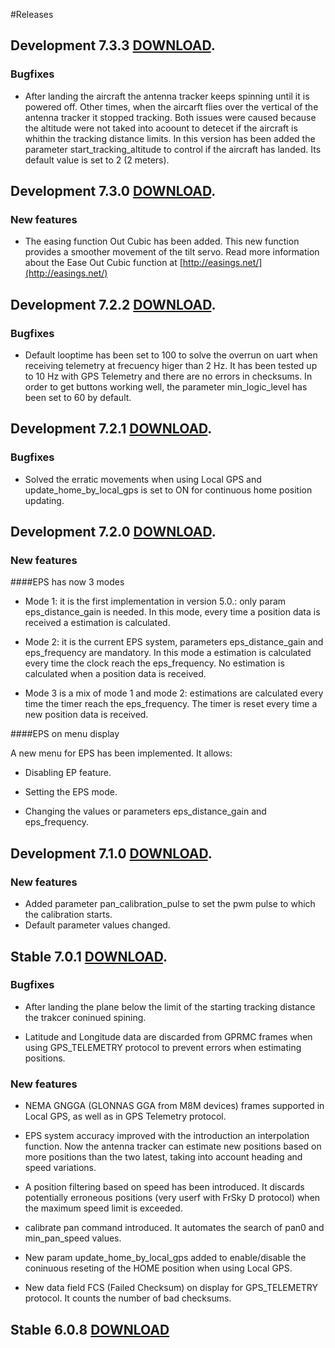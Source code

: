 #Releases

## Development 7.3.3 [DOWNLOAD](https://github.com/raul-ortega/u360gts/blob/master/releases/amv-open360tracker_NAZE-7.3.3.zip).

### Bugfixes

* After landing the aircraft the antenna tracker keeps spinning until it is powered off. Other times, when the aircarft flies over the vertical of the antenna tracker it stopped tracking. Both issues were caused because the altitude were not taked into acoount to detecet if the aircraft is whithin the tracking distance limits. In this version has been added the parameter start_tracking_altitude to control if the aircraft has landed. Its default value is set to 2 (2 meters). 

## Development 7.3.0 [DOWNLOAD](https://github.com/raul-ortega/u360gts/blob/master/releases/amv-open360tracker_NAZE-7.3.0.zip).

### New features

* The easing function Out Cubic has been added. This new function provides a smoother movement of the tilt servo. Read more information about the Ease Out Cubic function at [http://easings.net/](http://easings.net/)

## Development 7.2.2 [DOWNLOAD](https://github.com/raul-ortega/u360gts/blob/master/releases/amv-open360tracker_NAZE-7.2.2.zip).

### Bugfixes

* Default looptime has been set to 100 to solve the overrun on uart when receiving telemetry at frecuency higer than 2 Hz. It has been tested up to 10 Hz with GPS Telemetry and there are no errors in checksums. In order to get buttons working well, the parameter min_logic_level has been set to 60 by default.

## Development 7.2.1 [DOWNLOAD](https://github.com/raul-ortega/u360gts/blob/master/releases/amv-open360tracker_NAZE-7.2.1.zip).

### Bugfixes

* Solved the erratic movements when using Local GPS and update_home_by_local_gps is set to ON for continuous home position updating.

## Development 7.2.0 [DOWNLOAD](https://github.com/raul-ortega/u360gts/blob/master/releases/amv-open360tracker_NAZE-7.2.0.zip).

### New features

####EPS has now 3 modes

* Mode 1: it is the first implementation in version 5.0.: only param eps_distance_gain is needed. In this mode, every time a position data is received a estimation is calculated.

* Mode 2: it is the current EPS system, parameters eps_distance_gain and eps_frequency are mandatory. In this mode a estimation is calculated every time the clock reach the eps_frequency. No estimation is calculated when a position data is received.

* Mode 3 is a mix of mode 1 and mode 2: estimations are calculated every time the timer reach the eps_frequency. The timer is reset every time a new position data is received.

####EPS on menu display

A new menu for EPS has been implemented. It allows:

* Disabling EP feature.

* Setting the EPS mode.

* Changing the values or parameters eps_distance_gain and eps_frequency.

## Development 7.1.0 [DOWNLOAD](https://github.com/raul-ortega/u360gts/blob/master/releases/amv-open360tracker_NAZE-7.1.0.zip).

### New features

* Added parameter pan_calibration_pulse to set the pwm pulse to which the calibration starts.
* Default parameter values changed.

## Stable 7.0.1 [DOWNLOAD](https://github.com/raul-ortega/u360gts/blob/master/releases/amv-open360tracker_NAZE-7.0.1.zip).

### Bugfixes

* After landing the plane below the limit of the starting tracking distance the trakcer coninued spining.

* Latitude and Longitude data are discarded from GPRMC frames when using GPS_TELEMETRY protocol to prevent errors when estimating positions.

### New features
	
* NEMA GNGGA (GLONNAS GGA from M8M devices) frames supported in Local GPS, as well as in GPS Telemetry protocol.

* EPS system accuracy improved with the introduction an interpolation function. Now the antenna tracker can estimate new positions based on more positions than the two latest, taking into account heading and speed variations.

* A position filtering based on speed has been introduced. It discards potentially erroneous positions (very userf with FrSky D protocol) when the maximum speed limit is exceeded.

* calibrate pan command introduced. It automates the search of pan0 and min_pan_speed values.

* New param update_home_by_local_gps added to enable/disable the coninuous reseting of the HOME position when using Local GPS.

* New data field FCS (Failed Checksum) on display for GPS_TELEMETRY protocol. It counts the number of bad checksums.

## Stable 6.0.8 [DOWNLOAD](https://github.com/raul-ortega/u360gts/blob/master/releases/amv-open360tracker_NAZE-6.0.8.zip)
